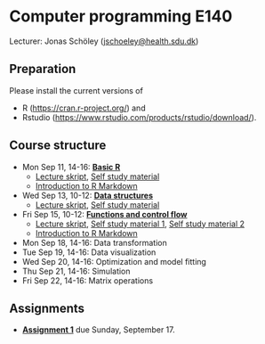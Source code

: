 Computer programming E140
=========================

Lecturer: Jonas Schöley (jschoeley@health.sdu.dk)

Preparation
-----------

Please install the current versions of
  - R (https://cran.r-project.org/) and
  - Rstudio (https://www.rstudio.com/products/rstudio/download/).

Course structure
----------------

- Mon Sep 11, 14-16: [**Basic R**](https://github.com/jschoeley/edsd1718-rstats/tree/master/01-the_basics)
    - [Lecture skript](https://github.com/jschoeley/edsd1718-rstats/blob/master/01-the_basics/01-the_basics-lecture_code.pdf), [Self study material](https://github.com/jschoeley/edsd1718-rstats/blob/master/01-the_basics/extended_notes/01-the_basics.pdf)
    - [Introduction to R Markdown](http://rmarkdown.rstudio.com/lesson-1.html)
- Wed Sep 13, 10-12: [**Data structures**](https://github.com/jschoeley/edsd1718-rstats/tree/master/02-data_structures)
    - [Lecture skript](https://github.com/jschoeley/edsd1718-rstats/blob/master/02-data_structures/02-data_structures-lecture_code.pdf), [Self study material](https://github.com/jschoeley/edsd1718-rstats/blob/master/02-data_structures/extended_notes/02-data_structures.pdf)
- Fri Sep 15, 10-12: [**Functions and control flow**](https://github.com/jschoeley/edsd1718-rstats/tree/master/03-functions_and_control_flow)
    - [Lecture skript](https://github.com/jschoeley/edsd1718-rstats/blob/master/03-functions_and_control_flow/03-functions_and_control_flow.pdf), [Self study material 1](https://github.com/jschoeley/edsd1718-rstats/blob/master/03-functions_and_control_flow/extended_notes/ControlStructures.pdf), [Self study material 2](https://github.com/jschoeley/edsd1718-rstats/blob/master/03-functions_and_control_flow/extended_notes/WriteFunctions.pdf)
    - [Introduction to R Markdown](http://rmarkdown.rstudio.com/lesson-1.html)
- Mon Sep 18, 14-16: Data transformation
- Tue Sep 19, 14-16: Data visualization
- Wed Sep 20, 14-16: Optimization and model fitting
- Thu Sep 21, 14-16: Simulation
- Fri Sep 22, 14-16: Matrix operations

Assignments
-----------

- [**Assignment 1**](https://github.com/jschoeley/edsd1718-rstats/tree/master/assignment1/assignment1.pdf) due Sunday, September 17.